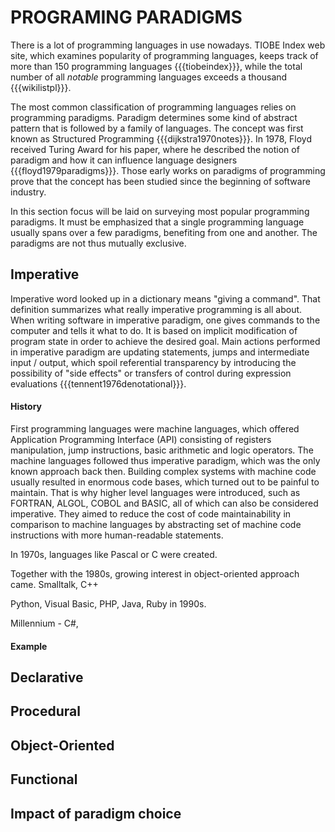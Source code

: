 PROGRAMING PARADIGMS
====================

There is a lot of programming languages in use nowadays.
TIOBE Index web site, which examines popularity of programming languages, keeps track of more than 150 programming languages {{{tiobeindex}}}, while the total number of all *notable* programming languages exceeds a thousand {{{wikilistpl}}}.

The most common classification of programming languages relies on programming paradigms. 
Paradigm determines some kind of abstract pattern that is followed by a family of languages.
The concept was first known as Structured Programming {{{dijkstra1970notes}}}.
In 1978, Floyd received Turing Award for his paper, where he described the notion of paradigm and how it can influence language designers {{{floyd1979paradigms}}}.
Those early works on paradigms of programming prove that the concept has been studied since the beginning of software industry.

In this section focus will be laid on surveying most popular programming paradigms.
It must be emphasized that a single programming language usually spans over a few paradigms, benefiting from one and another.
The paradigms are not thus mutually exclusive.

Imperative
----------

Imperative word looked up in a dictionary means "giving a command".
That definition summarizes what really imperative programming is all about.
When writing software in imperative paradigm, one gives commands to the computer and tells it what to do.
It is based on implicit modification of program state in order to achieve the desired goal.
Main actions performed in imperative paradigm are updating statements, jumps and intermediate input / output, which spoil referential transparency by introducing the possibility of "side effects" or transfers of control during expression evaluations {{{tennent1976denotational}}}.

#### History

First programming languages were machine languages, which offered Application Programming Interface (API) consisting of registers manipulation, jump instructions, basic arithmetic and logic operators.
The machine languages followed thus imperative paradigm, which was the only known approach back then.
Building complex systems with machine code usually resulted in enormous code bases, which turned out to be painful to maintain.
That is why higher level languages were introduced, such as FORTRAN, ALGOL, COBOL and BASIC, all of which can also be considered imperative.
They aimed to reduce the cost of code maintainability in comparison to machine languages by abstracting set of machine code instructions with more human-readable statements.

In 1970s, languages like Pascal or C were created.

Together with the 1980s, growing interest in object-oriented approach came.
Smalltalk, C++

Python, Visual Basic, PHP, Java, Ruby in 1990s.

Millennium - C#, 

#### Example

Declarative
-----------

Procedural
----------

Object-Oriented
---------------

Functional
----------

Impact of paradigm choice
-------------------------